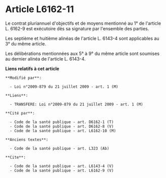 # Article L6162-11

Le contrat pluriannuel d'objectifs et de moyens mentionné au 1° de l'article L. 6162-9 est exécutoire dès sa signature par
l'ensemble des parties. 

Les septième et huitième alinéas de l'article L. 6143-4 sont applicables au 3° du même article. 

Les délibérations mentionnées aux 5° à 9° du même article sont soumises au dernier alinéa de l'article L. 6143-4.

**Liens relatifs à cet article**

	**Modifié par**:

	  - Loi n°2009-879 du 21 juillet 2009 - art. 1 (M)

	**Liens**:

	  - TRANSFERE: Loi n°2009-879 du 21 juillet 2009 - art. 1 (M)

	**Cité par**:

	  - Code de la santé publique - art. D6162-1 (T)
	  - Code de la santé publique - art. D6162-8 (V)
	  - Code de la santé publique - art. L6162-10 (M)

	**Anciens textes**:

	  - Code de la santé publique - art. L323 (Ab)

	**Cite**:

	  - Code de la santé publique - art. L6143-4 (V)
	  - Code de la santé publique - art. L6162-9 (V)
